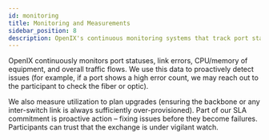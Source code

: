 ```yaml
---
id: monitoring
title: Monitoring and Measurements
sidebar_position: 8
description: OpenIX's continuous monitoring systems that track port status, link errors, equipment performance, and traffic flows to ensure proactive issue detection.
---
```


OpenIX continuously monitors port statuses, link errors, CPU/memory of equipment, and overall traffic flows. We use this data to proactively detect issues (for example, if a port shows a high error count, we may reach out to the participant to check the fiber or optic).

We also measure utilization to plan upgrades (ensuring the backbone or any inter-switch link is always sufficiently over-provisioned). Part of our SLA commitment is proactive action – fixing issues before they become failures. Participants can trust that the exchange is under vigilant watch.

